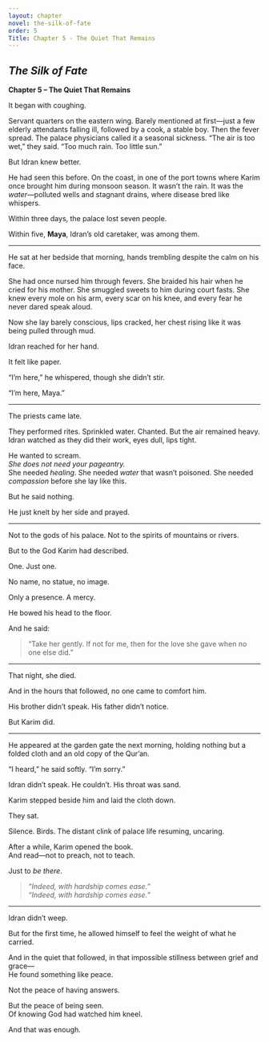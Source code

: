 ```yaml
---
layout: chapter
novel: the-silk-of-fate
order: 5
Title: Chapter 5 - The Quiet That Remains
---
```


## *The Silk of Fate*  
**Chapter 5 – The Quiet That Remains**

It began with coughing.

Servant quarters on the eastern wing. Barely mentioned at first—just a few elderly attendants falling ill, followed by a cook, a stable boy. Then the fever spread. The palace physicians called it a seasonal sickness. “The air is too wet,” they said. “Too much rain. Too little sun.”

But Idran knew better.

He had seen this before. On the coast, in one of the port towns where Karim once brought him during monsoon season. It wasn’t the rain. It was the *water*—polluted wells and stagnant drains, where disease bred like whispers.

Within three days, the palace lost seven people.

Within five, **Maya**, Idran’s old caretaker, was among them.

---

He sat at her bedside that morning, hands trembling despite the calm on his face.

She had once nursed him through fevers. She braided his hair when he cried for his mother. She smuggled sweets to him during court fasts. She knew every mole on his arm, every scar on his knee, and every fear he never dared speak aloud.

Now she lay barely conscious, lips cracked, her chest rising like it was being pulled through mud.

Idran reached for her hand.

It felt like paper.

“I’m here,” he whispered, though she didn’t stir.

“I’m here, Maya.”

---

The priests came late.

They performed rites. Sprinkled water. Chanted. But the air remained heavy. Idran watched as they did their work, eyes dull, lips tight.

He wanted to scream.  
*She does not need your pageantry.*  
She needed *healing*. She needed *water* that wasn’t poisoned. She needed *compassion* before she lay like this.

But he said nothing.

He just knelt by her side and prayed.

---

Not to the gods of his palace. Not to the spirits of mountains or rivers.

But to the God Karim had described.

One. Just one.

No name, no statue, no image.

Only a presence. A mercy.

He bowed his head to the floor.

And he said:

> “Take her gently. If not for me, then for the love she gave when no one else did.”

---

That night, she died.

And in the hours that followed, no one came to comfort him.

His brother didn’t speak. His father didn’t notice.

But Karim did.

---

He appeared at the garden gate the next morning, holding nothing but a folded cloth and an old copy of the Qur’an.

“I heard,” he said softly. “I’m sorry.”

Idran didn’t speak. He couldn’t. His throat was sand.

Karim stepped beside him and laid the cloth down.

They sat.

Silence. Birds. The distant clink of palace life resuming, uncaring.

After a while, Karim opened the book.  
And read—not to preach, not to teach.

Just to *be there*.

> *“Indeed, with hardship comes ease.”*  
> *“Indeed, with hardship comes ease.”*

---

Idran didn’t weep.

But for the first time, he allowed himself to feel the weight of what he carried.

And in the quiet that followed, in that impossible stillness between grief and grace—  
He found something like peace.

Not the peace of having answers.

But the peace of being seen.  
Of knowing God had watched him kneel.

And that was enough.